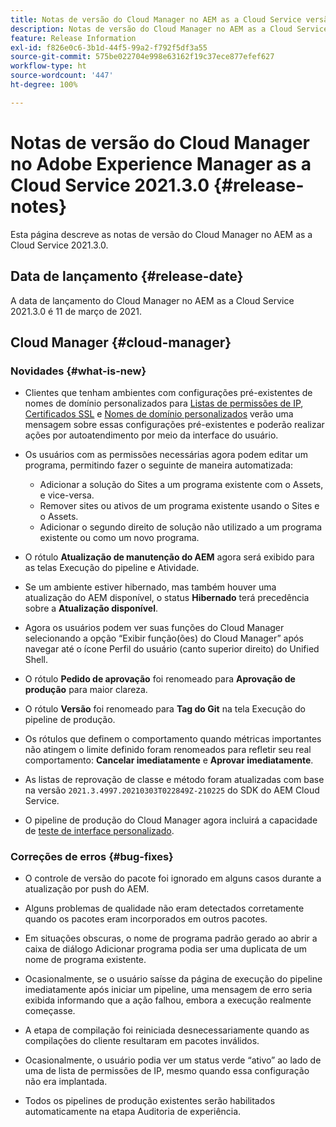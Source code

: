 ```yaml
---
title: Notas de versão do Cloud Manager no AEM as a Cloud Service versão 2021.3.0
description: Notas de versão do Cloud Manager no AEM as a Cloud Service versão 2021.3.0
feature: Release Information
exl-id: f826e0c6-3b1d-44f5-99a2-f792f5df3a55
source-git-commit: 575be022704e998e63162f19c37ece877efef627
workflow-type: ht
source-wordcount: '447'
ht-degree: 100%

---
```


# Notas de versão do Cloud Manager no Adobe Experience Manager as a Cloud Service 2021.3.0 {#release-notes}

Esta página descreve as notas de versão do Cloud Manager no AEM as a Cloud Service 2021.3.0.

## Data de lançamento {#release-date}

A data de lançamento do Cloud Manager no AEM as a Cloud Service 2021.3.0 é 11 de março de 2021.

## Cloud Manager {#cloud-manager}

### Novidades {#what-is-new}

* Clientes que tenham ambientes com configurações pré-existentes de nomes de domínio personalizados para [Listas de permissões de IP](/help/implementing/cloud-manager/ip-allow-lists/managing-ip-allow-lists.md#pre-existing-cdn), [Certificados SSL](/help/implementing/cloud-manager/managing-ssl-certifications/managing-certificates.md#pre-existing-cdn) e [Nomes de domínio personalizados](/help/implementing/cloud-manager/custom-domain-names/check-domain-name-status.md#pre-existing-cdn) verão uma mensagem sobre essas configurações pré-existentes e poderão realizar ações por autoatendimento por meio da interface do usuário.

* Os usuários com as permissões necessárias agora podem editar um programa, permitindo fazer o seguinte de maneira automatizada:
   * Adicionar a solução do Sites a um programa existente com o Assets, e vice-versa.
   * Remover sites ou ativos de um programa existente usando o Sites e o Assets.
   * Adicionar o segundo direito de solução não utilizado a um programa existente ou como um novo programa.

* O rótulo **Atualização de manutenção do AEM** agora será exibido para as telas Execução do pipeline e Atividade.

* Se um ambiente estiver hibernado, mas também houver uma atualização do AEM disponível, o status **Hibernado** terá precedência sobre a **Atualização disponível**.

* Agora os usuários podem ver suas funções do Cloud Manager selecionando a opção “Exibir função(ões) do Cloud Manager” após navegar até o ícone Perfil do usuário (canto superior direito) do Unified Shell.

* O rótulo **Pedido de aprovação** foi renomeado para **Aprovação de produção** para maior clareza.

* O rótulo **Versão** foi renomeado para **Tag do Git** na tela Execução do pipeline de produção.

* Os rótulos que definem o comportamento quando métricas importantes não atingem o limite definido foram renomeados para refletir seu real comportamento: **Cancelar imediatamente** e **Aprovar imediatamente**.

* As listas de reprovação de classe e método foram atualizadas com base na versão `2021.3.4997.20210303T022849Z-210225` do SDK do AEM Cloud Service.

* O pipeline de produção do Cloud Manager agora incluirá a capacidade de [teste de interface personalizado](/help/implementing/cloud-manager/functional-testing.md#custom-ui-testing).

### Correções de erros  {#bug-fixes}

* O controle de versão do pacote foi ignorado em alguns casos durante a atualização por push do AEM.

* Alguns problemas de qualidade não eram detectados corretamente quando os pacotes eram incorporados em outros pacotes.

* Em situações obscuras, o nome de programa padrão gerado ao abrir a caixa de diálogo Adicionar programa podia ser uma duplicata de um nome de programa existente.

* Ocasionalmente, se o usuário saísse da página de execução do pipeline imediatamente após iniciar um pipeline, uma mensagem de erro seria exibida informando que a ação falhou, embora a execução realmente começasse.

* A etapa de compilação foi reiniciada desnecessariamente quando as compilações do cliente resultaram em pacotes inválidos.

* Ocasionalmente, o usuário podia ver um status verde “ativo” ao lado de uma de lista de permissões de IP, mesmo quando essa configuração não era implantada.

* Todos os pipelines de produção existentes serão habilitados automaticamente na etapa Auditoria de experiência.
